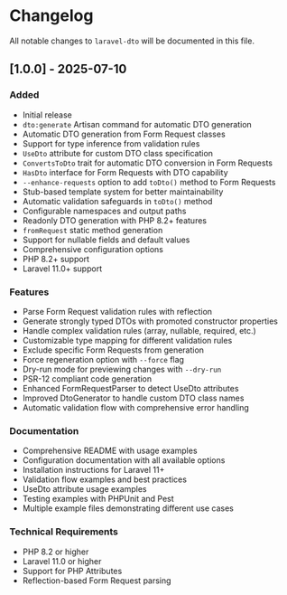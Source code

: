 # Changelog

All notable changes to `laravel-dto` will be documented in this file.

## [1.0.0] - 2025-07-10

### Added

- Initial release
- `dto:generate` Artisan command for automatic DTO generation
- Automatic DTO generation from Form Request classes
- Support for type inference from validation rules
- `UseDto` attribute for custom DTO class specification
- `ConvertsToDto` trait for automatic DTO conversion in Form Requests
- `HasDto` interface for Form Requests with DTO capability
- `--enhance-requests` option to add `toDto()` method to Form Requests
- Stub-based template system for better maintainability
- Automatic validation safeguards in `toDto()` method
- Configurable namespaces and output paths
- Readonly DTO generation with PHP 8.2+ features
- `fromRequest` static method generation
- Support for nullable fields and default values
- Comprehensive configuration options
- PHP 8.2+ support
- Laravel 11.0+ support

### Features

- Parse Form Request validation rules with reflection
- Generate strongly typed DTOs with promoted constructor properties
- Handle complex validation rules (array, nullable, required, etc.)
- Customizable type mapping for different validation rules
- Exclude specific Form Requests from generation
- Force regeneration option with `--force` flag
- Dry-run mode for previewing changes with `--dry-run`
- PSR-12 compliant code generation
- Enhanced FormRequestParser to detect UseDto attributes
- Improved DtoGenerator to handle custom DTO class names
- Automatic validation flow with comprehensive error handling

### Documentation

- Comprehensive README with usage examples
- Configuration documentation with all available options
- Installation instructions for Laravel 11+
- Validation flow examples and best practices
- UseDto attribute usage examples
- Testing examples with PHPUnit and Pest
- Multiple example files demonstrating different use cases

### Technical Requirements

- PHP 8.2 or higher
- Laravel 11.0 or higher
- Support for PHP Attributes
- Reflection-based Form Request parsing
